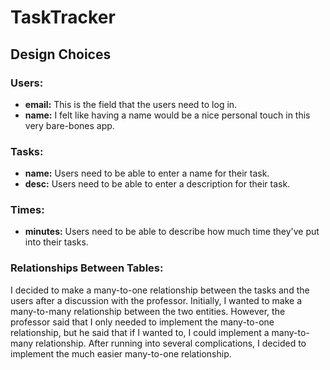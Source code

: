 # TaskTracker

## Design Choices

### Users:
- **email:** This is the field that the users need to log in.
- **name:** I felt like having a name would be a nice personal touch in this very bare-bones app.

### Tasks:
- **name:** Users need to be able to enter a name for their task.
- **desc:** Users need to be able to enter a description for their task.

### Times:
- **minutes:** Users need to be able to describe how much time they've put into their tasks.

### Relationships Between Tables:
I decided to make a many-to-one relationship between the tasks and the users after a discussion with the professor. Initially, I wanted to make a many-to-many relationship between the two entities. However, the professor said that I only needed to implement the many-to-one relationship, but he said that if I wanted to, I could implement a many-to-many relationship. After running into several complications, I decided to implement the much easier many-to-one relationship.
